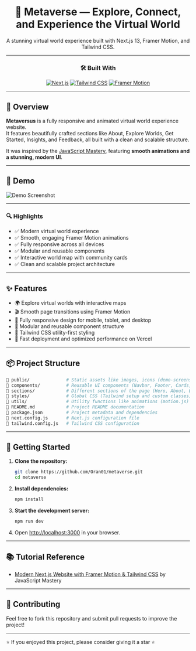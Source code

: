 <div align="center">

# 🚀 Metaverse — Explore, Connect, and Experience the Virtual World

A stunning virtual world experience built with Next.js 13, Framer Motion, and Tailwind CSS.

</div>

---

<div align="center">

### 🛠 Built With

[![Next.js](https://img.shields.io/badge/Next.js-000000?style=for-the-badge&logo=next.js&logoColor=white)](https://nextjs.org/)
[![Tailwind CSS](https://img.shields.io/badge/Tailwind_CSS-38B2AC?style=for-the-badge&logo=tailwind-css&logoColor=white)](https://tailwindcss.com/)
[![Framer Motion](https://img.shields.io/badge/Framer_Motion-0055FF?style=for-the-badge&logo=framer&logoColor=white)](https://www.framer.com/motion/)

</div>

---

## 🧠 Overview

**Metaversus** is a fully responsive and animated virtual world experience website.  
It features beautifully crafted sections like About, Explore Worlds, Get Started, Insights, and Feedback, all built with a clean and scalable structure.

It was inspired by the [JavaScript Mastery](https://www.youtube.com/@javascriptmastery), featuring **smooth animations and a stunning, modern UI**.

---

## 📸 Demo

![Demo Screenshot](/demo-screenshot.png)

---

### 🔍 Highlights

- ✅ Modern virtual world experience
- ✅ Smooth, engaging Framer Motion animations
- ✅ Fully responsive across all devices
- ✅ Modular and reusable components
- ✅ Interactive world map with community cards
- ✅ Clean and scalable project architecture

---

## ✨ Features

- 🌍 Explore virtual worlds with interactive maps
- 🎬 Smooth page transitions using Framer Motion
- 📱 Fully responsive design for mobile, tablet, and desktop
- 🧩 Modular and reusable component structure
- 🎨 Tailwind CSS utility-first styling
- 🚀 Fast deployment and optimized performance on Vercel

---

## 📦 Project Structure

```bash
📁 public/              # Static assets like images, icons (demo-screenshot.png, map images, people images, etc.)
📁 components/          # Reusable UI components (Navbar, Footer, Cards, CustomTexts, etc.)
📁 sections/            # Different sections of the page (Hero, About, Explore, World, Insights, etc.)
📁 styles/              # Global CSS (Tailwind setup and custom classes)
📁 utils/               # Utility functions like animations (motion.js)
📄 README.md            # Project README documentation
📄 package.json         # Project metadata and dependencies
📄 next.config.js       # Next.js configuration file
📄 tailwind.config.js   # Tailwind CSS configuration
```

---

## 🚀 Getting Started

1. **Clone the repository:**

   ```bash
   git clone https://github.com/Oran01/metaverse.git
   cd metaverse
   ```

2. **Install dependencies:**

   ```bash
   npm install
   ```

3. **Start the development server:**

   ```bash
   npm run dev
   ```

4. Open [http://localhost:3000](http://localhost:3000) in your browser.

---

## 📚 Tutorial Reference

- [Modern Next.js Website with Framer Motion & Tailwind CSS](https://www.youtube.com/watch?v=ugCN_gynFYw) by JavaScript Mastery

---

## 🤝 Contributing

Feel free to fork this repository and submit pull requests to improve the project!

---

⭐ If you enjoyed this project, please consider giving it a star ⭐

